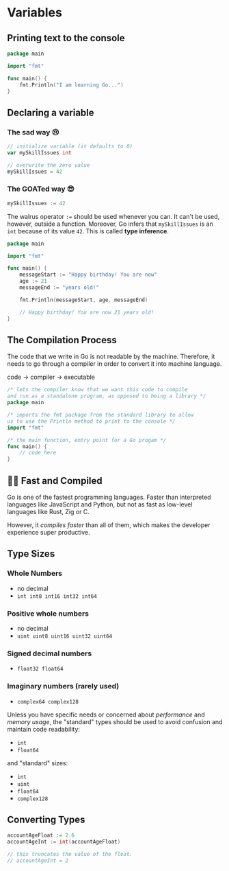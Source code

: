 # Variables

## Printing text to the console

```go
package main

import "fmt"

func main() {
    fmt.Println("I am learning Go...")
}
```

## Declaring a variable

### The sad way 😢

```go
// initialize variable (it defaults to 0)
var mySkillIssues int

// overwrite the zero value
mySkillIssues = 42
```

### The GOATed way 😎

```go
mySkillIssues := 42
```

The walrus operator `:=` should be used whenever you can. It can't be used, however, outside a function. Moreover, Go infers that `mySkillIssues` is an `int` because of its value `42`. This is called **type inference**.

```go
package main

import "fmt"

func main() {
    messageStart := "Happy birthday! You are now"
    age := 21
    messageEnd := "years old!"

    fmt.Println(messageStart, age, messageEnd)

    // Happy birthday! You are now 21 years old!
}
```

## The Compilation Process

The code that we write in Go is not readable by the machine. Therefore, it needs to go through a compiler in order to convert it into machine language.

code -> compiler -> executable

```go
/* lets the compiler know that we want this code to compile
and run as a standalone program, as opposed to being a library */
package main

/* imports the fmt package from the standard library to allow
us to use the Println method to print to the console */
import "fmt"

/* the main function, entry point for a Go progam */
func main() {
    // code here
}
```

## 🏃💨 Fast and Compiled

Go is one of the fastest programming languages. Faster than interpreted languages like JavaScript and Python, but not as fast as low-level languages like Rust, Zig or C.

However, it _compiles faster_ than all of them, which makes the developer experience super productive.

## Type Sizes

### Whole Numbers

- no decimal
- `int int8 int16 int32 int64`

### Positive whole numbers

- no decimal
- `uint uint8 uint16 uint32 uint64`

### Signed decimal numbers

- `float32 float64`

### Imaginary numbers (rarely used)

- `complex64 complex128`

Unless you have specific needs or concerned about _performance_ and _memory usage_, the "standard" types should be used to avoid confusion and maintain code readability:

- `int`
- `float64`

and "standard" sizes:

- `int`
- `uint`
- `float64`
- `complex128`

## Converting Types

```go
accountAgeFloat := 2.6
accountAgeInt := int(accountAgeFloat)

// this truncates the value of the float.
// accountAgeInt = 2
```
